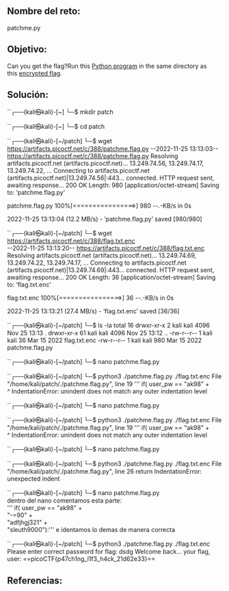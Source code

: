 ## Nombre del reto:
patchme.py

## Objetivo:
Can you get the flag?Run this [Python program](https://artifacts.picoctf.net/c/388/patchme.flag.py) in the same directory as this [encrypted flag](https://artifacts.picoctf.net/c/388/flag.txt.enc).

## Solución:
``┌──(kali㉿kali)-[~]
└─$ mkdir patch  
                                                                             
``┌──(kali㉿kali)-[~]
└─$ cd patch  
                                                                             
``┌──(kali㉿kali)-[~/patch]
└─$ wget https://artifacts.picoctf.net/c/388/patchme.flag.py
--2022-11-25 13:13:03--  https://artifacts.picoctf.net/c/388/patchme.flag.py
Resolving artifacts.picoctf.net (artifacts.picoctf.net)... 13.249.74.56, 13.249.74.17, 13.249.74.22, ...
Connecting to artifacts.picoctf.net (artifacts.picoctf.net)|13.249.74.56|:443... connected.
HTTP request sent, awaiting response... 200 OK
Length: 980 [application/octet-stream]
Saving to: ‘patchme.flag.py’

patchme.flag.py     100%[================>]     980  --.-KB/s    in 0s      

2022-11-25 13:13:04 (12.2 MB/s) - ‘patchme.flag.py’ saved [980/980]

                                                                             
``┌──(kali㉿kali)-[~/patch]
└─$ wget https://artifacts.picoctf.net/c/388/flag.txt.enc   
--2022-11-25 13:13:20--  https://artifacts.picoctf.net/c/388/flag.txt.enc
Resolving artifacts.picoctf.net (artifacts.picoctf.net)... 13.249.74.69, 13.249.74.22, 13.249.74.17, ...
Connecting to artifacts.picoctf.net (artifacts.picoctf.net)|13.249.74.69|:443... connected.
HTTP request sent, awaiting response... 200 OK
Length: 36 [application/octet-stream]
Saving to: ‘flag.txt.enc’

flag.txt.enc        100%[================>]      36  --.-KB/s    in 0s      

2022-11-25 13:13:21 (27.4 MB/s) - ‘flag.txt.enc’ saved [36/36]

                                                                             
``┌──(kali㉿kali)-[~/patch]
└─$ ls -la
total 16
drwxr-xr-x  2 kali kali 4096 Nov 25 13:13 .
drwxr-xr-x 61 kali kali 4096 Nov 25 13:12 ..
-rw-r--r--  1 kali kali   36 Mar 15  2022 flag.txt.enc
-rw-r--r--  1 kali kali  980 Mar 15  2022 patchme.flag.py
                                                                             
``┌──(kali㉿kali)-[~/patch]
└─$ nano patchme.flag.py 
                                                                             
``┌──(kali㉿kali)-[~/patch]
└─$ python3 ./patchme.flag.py ./flag.txt.enc 
  File "/home/kali/patch/./patchme.flag.py", line 19
    '''   if( user_pw == "ak98" + \
                                   ^
IndentationError: unindent does not match any outer indentation level
                                                                             
``┌──(kali㉿kali)-[~/patch]
└─$ nano patchme.flag.py                    
                                                                             
``┌──(kali㉿kali)-[~/patch]
└─$ python3 ./patchme.flag.py ./flag.txt.enc
  File "/home/kali/patch/./patchme.flag.py", line 19
    ''' if( user_pw == "ak98" + \
                                 ^
IndentationError: unindent does not match any outer indentation level
                                                                             
``┌──(kali㉿kali)-[~/patch]
└─$ nano patchme.flag.py                    
                                                                             
``┌──(kali㉿kali)-[~/patch]
└─$ python3 ./patchme.flag.py ./flag.txt.enc
  File "/home/kali/patch/./patchme.flag.py", line 26
    return
IndentationError: unexpected indent
                                                                             
``┌──(kali㉿kali)-[~/patch]
└─$ nano patchme.flag.py   
dentro del nano comentamos esta parte:                 
''' if( user_pw == "ak98" + \
                   "-=90" + \
                   "adfjhgj321" + \
                   "sleuth9000"):'''
  e identamos lo demas de manera correcta 
                                                                             
``┌──(kali㉿kali)-[~/patch]
└─$ python3 ./patchme.flag.py ./flag.txt.enc
Please enter correct password for flag: dsdg
Welcome back... your flag, user:
==picoCTF{p47ch1ng_l1f3_h4ck_21d62e33}==

## Referencias: